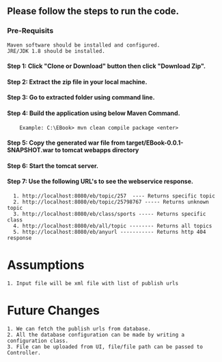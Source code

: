## Please follow the steps to run the code.
### Pre-Requisits
    Maven software should be installed and configured.
    JRE/JDK 1.8 should be installed.

#### Step 1: Click "Clone or Download" button then click "Download Zip".

#### Step 2: Extract the zip file in your local machine.

#### Step 3: Go to extracted folder using command line.

#### Step 4: Build the application using below Maven Command.
        Example: C:\EBook> mvn clean compile package <enter>
        
#### Step 5: Copy the generated war file from target/EBook-0.0.1-SNAPSHOT.war to tomcat webapps directory

#### Step 6: Start the tomcat server.

#### Step 7: Use the following URL's to see the webservice response.

      1. http://localhost:8080/eb/topic/257  ---- Returns specific topic 
      2. http://localhost:8080/eb/topic/25798767 ----- Returns unknown topic
      3. http://localhost:8080/eb/class/sports ----- Returns specific class
      4. http://localhost:8080/eb/all/topic -------- Returns all topics
      5. http://localhost:8080/eb/anyurl ----------- Returns http 404 response

Assumptions
===========
	1. Input file will be xml file with list of publish urls
		
Future Changes
==============
	1. We can fetch the publish urls from database.
	2. All the database configuration can be made by writing a configuration class.
	3. File can be uploaded from UI, file/file path can be passed to Controller.
